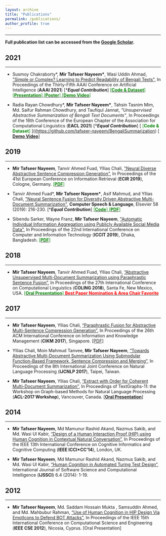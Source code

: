 ```yaml
---
layout: archive
title: "Publications"
permalink: /publications/
author_profile: true
---
```


-----------

**Full publication list can be accessed from the [Google Scholar](https://scholar.google.com/citations?hl=en&user=qoeylgEAAAAJ&view_op=list_works).**

## 2021
-----------
* Susmoy Chakraborty\*, **Mir Tafseer Nayeem\***, Wasi Uddin Ahmad, ["Simple or Complex? Learning to Predict Readability of Bengali Texts"](https://arxiv.org/abs/2012.07701), In Proceedings of the Thirty-Fifth AAAI Conference on Artificial Intelligence (**AAAI 2021**) [\****Equal Contribution***] [<span style ="color:Green"> [**Code & Dataset**] </span>](https://github.com/tafseer-nayeem/BengaliReadability) [<span style ="color:Green"> [**Presentation**] </span>](https://tafseer-nayeem.github.io/files/AAAI2021/aaai2021_full.pdf) [<span style ="color:Green"> [**Poster**] </span>](https://tafseer-nayeem.github.io/files/AAAI2021/aaai2021_poster.pdf) [<span style ="color:Green"> [**Demo Video**] </span>](https://youtu.be/U05Pf9Y4tCQ)

* Radia Rayan Chowdhury\*, **Mir Tafseer Nayeem\***, Tahsin Tasnim Mim, Md. Saifur Rahman Chowdhury, and Taufiqul Jannat, *"Unsupervised Abstractive Summarization of Bengali Text Documents"*, In Proceedings of the 16th Conference of the European Chapter of the Association for Computational Linguistics (**EACL 2021**) [\****Equal Contribution***] [<span style ="color:Green"> [**Code & Dataset**] </span>]((https://github.com/tafseer-nayeem/BengaliSummarization) [<span style ="color:Green"> [**Demo Video**](https://youtu.be/LrnskktiXcg)</span>]


## 2019
-----------
*  **Mir Tafseer Nayeem**, Tanvir Ahmed Fuad, Yllias Chali, ["Neural Diverse Abstractive Sentence Compression Generation"](https://link.springer.com/chapter/10.1007/978-3-030-15719-7_14), In Proceedings of the 41st European Conference on Information Retrieval (**ECIR 2019**), Cologne, Germany. [<span style ="color:Green"> [**PDF**] </span>](https://tafseer-nayeem.github.io/files/ECIR_2019_paper.pdf)

*  Tanvir Ahmed Fuad\*, **Mir Tafseer Nayeem\***, Asif Mahmud, and Yllias Chali, ["Neural Sentence Fusion for Diversity Driven Abstractive Multi-Document Summarization"](https://www.sciencedirect.com/science/article/pii/S0885230818303449), **Computer Speech & Language**, Elsevier 58 (2019): 216-230. [\****Equal Contribution***] [<span style ="color:Green"> [**Code**] </span>](https://github.com/tafseer-nayeem/NeuFuse-CSL2019) [<span style ="color:Green"> [**PDF**] </span>](https://tafseer-nayeem.github.io/files/CSL_Journal_2019.pdf)

*  Sibendu Sarker, Wayne Franz, **Mir Tafseer Nayeem**, ["Automatic Individual Information Aggregation using Publicly Available Social Media Data"](https://ieeexplore.ieee.org/document/9038402), In Proceedings of the 22nd International Conference on Computer and Information Technology (**ICCIT 2019**), Dhaka, Bangladesh. [<span style ="color:Green"> [**PDF**] </span>](https://tafseer-nayeem.github.io/files/ICCIT_2019_paper.pdf)


## 2018
-----------
*  **Mir Tafseer Nayeem**, Tanvir Ahmed Fuad, Yllias Chali,  [“Abstractive Unsupervised Multi-Document Summarization using Paraphrastic Sentence Fusion”](http://aclweb.org/anthology/C18-1102), In Proceedings of the 27th International Conference on Computational Linguistics (**COLING 2018**), Santa Fe, New Mexico, USA. [<span style ="color:Green"> [**Oral Presentation**] </span>](https://tafseer-nayeem.github.io/files/COLING_2018_Presentation.pdf) [<span style="color:Red"> **Best Paper Nomination & Area Chair Favorite** </span>](http://coling2018.org/coling-2018-best-papers/) 


## 2017
-----------
*  **Mir Tafseer Nayeem**, Yllias Chali,  [“Paraphrastic Fusion for Abstractive Multi-Sentence Compression Generation”](https://dl.acm.org/citation.cfm?id=3133106), In Proceedings of the 26th ACM International Conference on Information and Knowledge Management (**CIKM 2017**), Singapore. [[PDF]](https://tafseer-nayeem.github.io/files/CIKM_2017_paper.pdf)

*  Yllias Chali, Moin Mahmud Tanvee, **Mir Tafseer Nayeem**, [“Towards Abstractive Multi-Document Summarization Using Submodular Function-Based Framework, Sentence Compression and Merging”](http://www.aclweb.org/anthology/I17-2071), In Proceedings of the 8th International Joint Conference on Natural Language Processing (**IJCNLP 2017**), Taipei, Taiwan.

*  **Mir Tafseer Nayeem**, Yllias Chali,  [“Extract with Order for Coherent Multi-Document Summarization”](http://www.aclweb.org/anthology/W17-2407), In Proceedings of TextGraphs-11: the Workshop on Graph-based Methods for Natural Language Processing (**ACL-2017 Workshop**), Vancouver, Canada. [[**Oral Presentation**]](https://tafseer-nayeem.github.io/files/ACL_Workshop_2017_Presentation.pdf)


## 2014
-----------
*  **Mir Tafseer Nayeem**, Md Mamunur Rashid Akand, Nazmus Sakib, and Md. Wasi Ul Kabir, [“Design of a Human Interaction Proof (HIP) using Human Cognition in Contextual Natural Conversation”](https://ieeexplore.ieee.org/document/6921454/), In Proceedings of the IEEE 13th International Conference on Cognitive Informatics and Cognitive Computing (**IEEE ICCI*CC’14**), London, UK.

*  **Mir Tafseer Nayeem**, Md Mamunur Rashid Akand, Nazmus Sakib, and Md. Wasi Ul Kabir, [“Human Cognition in Automated Turing Test Design”](https://dl.acm.org/citation.cfm?id=2807119), International Journal of Software Science and Computational Intelligence (**IJSSCI**) 6.4 (2014): 1-19.


## 2012
-----------
*  **Mir Tafseer Nayeem**, Md. Saddam Hossain Mukta , Samsuddin Ahmed, and Md. Mahbubur Rahman, [“Use of Human Cognition in HIP Design Via EmotIcons to Defend BOT Attacks”](https://ieeexplore.ieee.org/document/6417291/), In Proceedings of the IEEE 15th International Conference on Computational Science and Engineering (**IEEE CSE 2012**), Nicosia, Cyprus. [Oral Presentation]